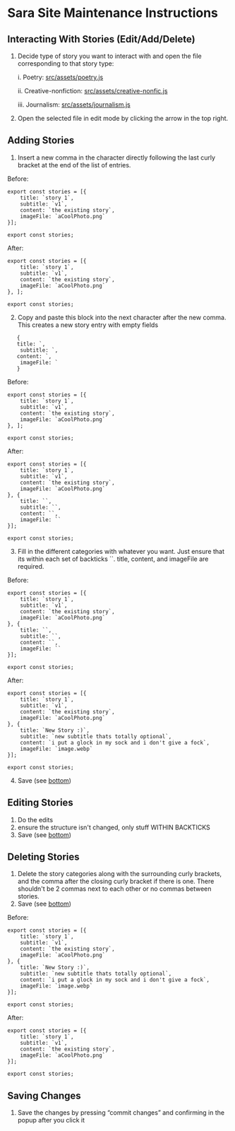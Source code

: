 # Sara Site Maintenance Instructions

## Interacting With Stories (Edit/Add/Delete)

1. Decide type of story you want to interact with and open the file corresponding to that story type:

   i. Poetry: [src/assets/poetry.js](https://github.com/sararobertson31/sararobertson31.github.io/blob/main/src/assets/poetry.js)

   ii. Creative-nonfiction: [src/assets/creative-nonfic.js](https://github.com/sararobertson31/sararobertson31.github.io/blob/main/src/assets/creative-nonfic.js)

   iii. Journalism: [src/assets/journalism.js](https://github.com/sararobertson31/sararobertson31.github.io/blob/main/src/assets/journalism.js)

2. Open the selected file in edit mode by clicking the arrow in the top right.

## Adding Stories

1. Insert a new comma in the character directly following the last curly bracket at the end of the list of entries.

Before:

```
export const stories = [{
    title: `story 1`,
    subtitle: `v1`,
    content: `the existing story`,
    imageFile: `aCoolPhoto.png`
}];

export const stories;
```

After:

```
export const stories = [{
    title: `story 1`,
    subtitle: `v1`,
    content: `the existing story`,
    imageFile: `aCoolPhoto.png`
}, ];

export const stories;
```

2. Copy and paste this block into the next character after the new comma. This creates a new story entry with empty fields

```
   {
   title: `,
    subtitle: `,
   content: `,
    imageFile: `
   }
```

Before:

```
export const stories = [{
    title: `story 1`,
    subtitle: `v1`,
    content: `the existing story`,
    imageFile: `aCoolPhoto.png`
}, ];

export const stories;
```

After:

```
export const stories = [{
    title: `story 1`,
    subtitle: `v1`,
    content: `the existing story`,
    imageFile: `aCoolPhoto.png`
}, {
    title: ``,
    subtitle: ``,
    content: ``,
    imageFile: ``
}];

export const stories;
```

3. Fill in the different categories with whatever you want. Just ensure that its within each set of backticks ``. title, content, and imageFile are required.

Before:

```
export const stories = [{
    title: `story 1`,
    subtitle: `v1`,
    content: `the existing story`,
    imageFile: `aCoolPhoto.png`
}, {
    title: ``,
    subtitle: ``,
    content: ``,
    imageFile: ``
}];

export const stories;
```

After:

```
export const stories = [{
    title: `story 1`,
    subtitle: `v1`,
    content: `the existing story`,
    imageFile: `aCoolPhoto.png`
}, {
    title: `New Story :)`,
    subtitle: `new subtitle thats totally optional`,
    content: `i put a glock in my sock and i don't give a fock`,
    imageFile: `image.webp`
}];

export const stories;
```

4. Save (see [bottom](#saving-changes))

## Editing Stories

1. Do the edits
2. ensure the structure isn't changed, only stuff WITHIN BACKTICKS
3. Save (see [bottom](#saving-changes))

## Deleting Stories

1. Delete the story categories along with the surrounding curly brackets, and the comma after the closing curly bracket if there is one. There shouldn't be 2 commas next to each other or no commas between stories.
2. Save (see [bottom](#saving-changes))

Before:

```
export const stories = [{
    title: `story 1`,
    subtitle: `v1`,
    content: `the existing story`,
    imageFile: `aCoolPhoto.png`
}, {
    title: `New Story :)`,
    subtitle: `new subtitle thats totally optional`,
    content: `i put a glock in my sock and i don't give a fock`,
    imageFile: `image.webp`
}];

export const stories;
```

After:

```
export const stories = [{
    title: `story 1`,
    subtitle: `v1`,
    content: `the existing story`,
    imageFile: `aCoolPhoto.png`
}];

export const stories;
```

## Saving Changes

1. Save the changes by pressing “commit changes” and confirming in the popup after you click it
